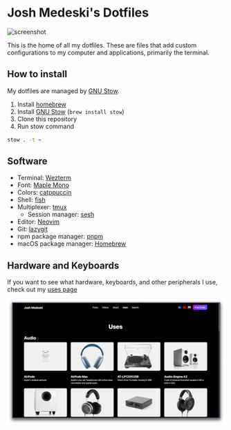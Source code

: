 # Josh Medeski's Dotfiles

![screenshot](./screenshot.png)

This is the home of all my dotfiles. These are files that add custom configurations to my computer and applications, primarily the terminal.

## How to install

My dotfiles are managed by [GNU Stow](https://www.gnu.org/software/stow/).

1. Install [homebrew](https://brew.sh/)
2. Install [GNU Stow](https://www.gnu.org/software/stow/) (`brew install stow`)
3. Clone this repository
4. Run stow command

```sh
stow . -t ~
```

## Software

- Terminal: [Wezterm](https://wezfurlong.org/wezterm)
- Font: [Maple Mono](https://github.com/subframe7536/maple-font)
- Colors: [catppuccin](https://github.com/catppuccin/catppuccin)
- Shell: [fish](https://fishshell.com)
- Multiplexer: [tmux](https://github.com/tmux/tmux/wiki)
  - Session manager: [sesh](https://github.com/joshmedeski/sesh)
- Editor: [Neovim](https://neovim.io)
- Git: [lazygit](https://github.com/jesseduffield/lazygit)
- npm package manager: [pnpm](https://pnpm.io/)
- macOS package manager: [Homebrew](https://brew.sh)

## Hardware and Keyboards

If you want to see what hardware, keyboards, and other peripherals I use, check out my [uses page](https://www.joshmedeski.com/uses/)

![uses](./uses.png)

